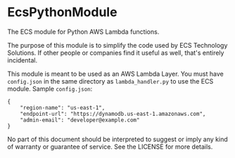 # EcsPythonModule
The ECS module for Python AWS Lambda functions.

The purpose of this module is to simplify the code used by ECS Technology Solutions. If other
people or companies find it useful as well, that's entirely incidental.

This module is meant to be used as an AWS Lambda Layer. You must have `config.json` in the same
directory as `lambda_handler.py` to use the ECS module. Sample `config.json`:

```
{
    "region-name": "us-east-1",
    "endpoint-url": "https://dynamodb.us-east-1.amazonaws.com",
    "admin-email": "developer@example.com"
}
```

No part of this document should be interpreted to suggest or imply any kind of warranty or
guarantee of service. See the LICENSE for more details.
